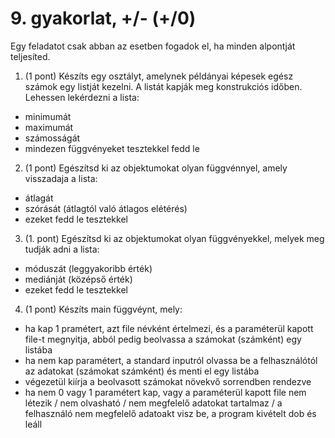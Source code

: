 # 9. gyakorlat, +/- (+/0)

Egy feladatot csak abban az esetben fogadok el, ha minden alpontját teljesíted.

1. (1 pont) Készíts egy osztályt, amelynek példányai képesek egész számok egy listját kezelni. A listát kapják meg konstrukciós időben. Lehessen lekérdezni a lista:
  * minimumát
  * maximumát
  * számosságát
  * mindezen függvényeket tesztekkel fedd le
2. (1 pont) Egészítsd ki az objektumokat olyan függvénnyel, amely visszadaja a lista:
  * átlagát
  * szórását (átlagtól való átlagos elétérés)
  * ezeket fedd le tesztekkel
3. (1. pont) Egészítsd ki az objektumokat olyan függvényekkel, melyek meg tudják adni a lista:
  * móduszát (leggyakoribb érték)
  * mediánját (középső érték)
  * ezeket fedd le tesztekkel
4. (1 pont) Készíts main függvéynt, mely:
  * ha kap 1 pramétert, azt file névként értelmezi, és a paraméterül kapott file-t megnyitja, abból pedig beolvassa a számokat (számként) egy listába
  * ha nem kap paramétert, a standard inputról olvassa be a felhasználótól az adatokat (számokat számként) és menti el egy listába
  * végezetül kiírja a beolvasott számokat növekvő sorrendben rendezve
  * ha nem 0 vagy 1 paramétert kap, vagy a paraméterül kapott file nem létezik / nem olvasható / nem megfelelő adatokat tartalmaz / a felhasználó nem megfelelő adatoakt visz be, a program kivételt dob és leáll
 
